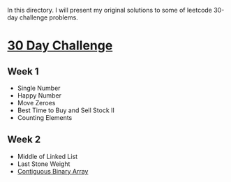 In this directory. I will present my original solutions to some of leetcode 30-day challenge problems.

# [30 Day Challenge](https://leetcode.com/explore/other/card/30-day-leetcoding-challenge)
## Week 1

* Single Number  
* Happy Number  
* Move Zeroes  
* Best Time to Buy and Sell Stock II  
* Counting Elements

## Week 2 
* Middle of Linked List
* Last Stone Weight
* [Contiguous Binary Array](./Day-13_contiguous_array.md)

